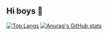 ## Hi boys 👋

[![Top Langs](https://github-readme-stats.vercel.app/api/top-langs/?username=CVopen)](https://github.com/anuraghazra/github-readme-stats)  [![Anurag's GitHub stats](https://github-readme-stats.vercel.app/api?username=CVopen&count_private=true)](https://github.com/anuraghazra/github-readme-stats)

